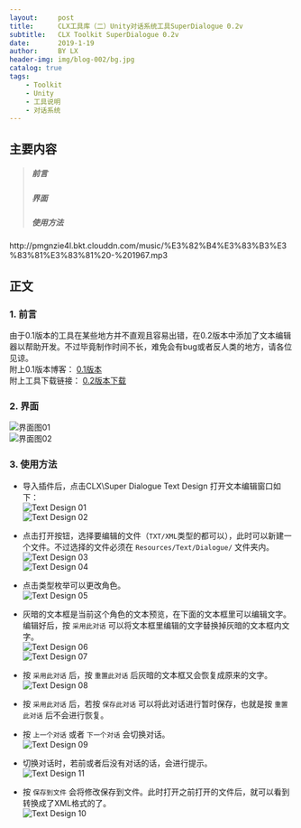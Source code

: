 ```yaml
---
layout:     post
title:      CLX工具库（二）Unity对话系统工具SuperDialogue 0.2v
subtitle:   CLX Toolkit SuperDialogue 0.2v
date:       2019-1-19
author:     BY LX
header-img: img/blog-002/bg.jpg
catalog: true
tags:
    - Toolkit
    - Unity
    - 工具说明
    - 对话系统
---
```


##  主要内容  
>##### 前言  
>##### 界面
>##### 使用方法  

<p>http://pmgnzie4l.bkt.clouddn.com/music/%E3%82%B4%E3%83%B3%E3%83%81%E3%83%81%20-%201967.mp3</p>

## 正文  
### 1. 前言  
由于0.1版本的工具在某些地方并不直观且容易出错，在0.2版本中添加了文本编辑器以帮助开发。不过毕竟制作时间不长，难免会有bug或者反人类的地方，请各位见谅。  
附上0.1版本博客：
[0.1版本](https://catliuxin.github.io/2019/01/17/CLX%E5%B7%A5%E5%85%B7%E5%BA%93-%E4%B8%80-Unity%E5%AF%B9%E8%AF%9D%E7%B3%BB%E7%BB%9F%E5%B7%A5%E5%85%B7SuperDialogue/)  
附上工具下载链接：
[0.2版本下载](https://github.com/CatLiuXin/Super-Dialogue)  

### 2. 界面
![界面图01](https://raw.githubusercontent.com/CatLiuXin/CatLiuXin.github.io/master/img/blog-002/pic01.png)  
![界面图02](https://raw.githubusercontent.com/CatLiuXin/CatLiuXin.github.io/master/img/blog-002/pic02.png)  

### 3. 使用方法  
* 导入插件后，点击CLX\Super Dialogue Text Design 打开文本编辑窗口如下：  
![Text Design 01](https://raw.githubusercontent.com/CatLiuXin/CatLiuXin.github.io/master/img/blog-002/pic03.png)  
![Text Design 02](https://raw.githubusercontent.com/CatLiuXin/CatLiuXin.github.io/master/img/blog-002/pic01.png)  

* 点击打开按钮，选择要编辑的文件（`TXT/XML`类型的都可以），此时可以新建一个文件。不过选择的文件必须在 `Resources/Text/Dialogue/` 文件夹内。  
![Text Design 03](https://raw.githubusercontent.com/CatLiuXin/CatLiuXin.github.io/master/img/blog-002/pic04.png)  
![Text Design 04](https://raw.githubusercontent.com/CatLiuXin/CatLiuXin.github.io/master/img/blog-002/pic02.png)   

* 点击类型枚举可以更改角色。  
![Text Design 05](https://raw.githubusercontent.com/CatLiuXin/CatLiuXin.github.io/master/img/blog-002/pic05.png)   

* 灰暗的文本框是当前这个角色的文本预览，在下面的文本框里可以编辑文字。编辑好后，按 `采用此对话` 可以将文本框里编辑的文字替换掉灰暗的文本框内文字。  
![Text Design 06](https://raw.githubusercontent.com/CatLiuXin/CatLiuXin.github.io/master/img/blog-002/pic06.png)   
![Text Design 07](https://raw.githubusercontent.com/CatLiuXin/CatLiuXin.github.io/master/img/blog-002/pic07.png)   

* 按 `采用此对话` 后，按 `重置此对话` 后灰暗的文本框又会恢复成原来的文字。  
![Text Design 08](https://raw.githubusercontent.com/CatLiuXin/CatLiuXin.github.io/master/img/blog-002/pic08.png)   

* 按 `采用此对话` 后，若按 `保存此对话` 可以将此对话进行暂时保存，也就是按 `重置此对话` 后不会进行恢复。  

* 按 `上一个对话` 或者 `下一个对话` 会切换对话。  
![Text Design 09](https://raw.githubusercontent.com/CatLiuXin/CatLiuXin.github.io/master/img/blog-002/pic09.png)   

* 切换对话时，若前或者后没有对话的话，会进行提示。  
![Text Design 11](https://raw.githubusercontent.com/CatLiuXin/CatLiuXin.github.io/master/img/blog-002/pic11.png)   

* 按 `保存到文件` 会将修改保存到文件。此时打开之前打开的文件后，就可以看到转换成了XML格式的了。  
![Text Design 10](https://raw.githubusercontent.com/CatLiuXin/CatLiuXin.github.io/master/img/blog-002/pic10.png)   
